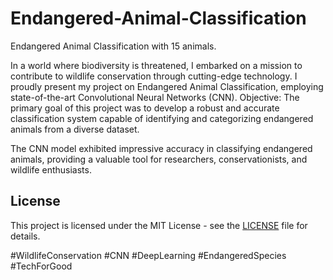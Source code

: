 # Endangered-Animal-Classification

Endangered Animal Classification with 15 animals.

In a world where biodiversity is threatened, I embarked on a mission to contribute to wildlife conservation through cutting-edge technology. I proudly present my project on Endangered Animal Classification, employing state-of-the-art Convolutional Neural Networks (CNN).
Objective:
The primary goal of this project was to develop a robust and accurate classification system capable of identifying and categorizing endangered animals from a diverse dataset.

The CNN model exhibited impressive accuracy in classifying endangered animals, providing a valuable tool for researchers, conservationists, and wildlife enthusiasts.

## License

This project is licensed under the MIT License - see the [LICENSE](LICENSE) file for details.

#WildlifeConservation #CNN #DeepLearning #EndangeredSpecies #TechForGood
